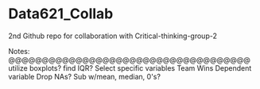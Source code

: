 # Data621_Collab
2nd Github repo for collaboration with Critical-thinking-group-2


Notes: 
@@@@@@@@@@@@@@@@@@@@@@@@@@@@@@@@@@@@
utilize boxplots?
find IQR?
Select specific variables
Team Wins Dependent variable
Drop NAs?
Sub w/mean, median, 0's?



